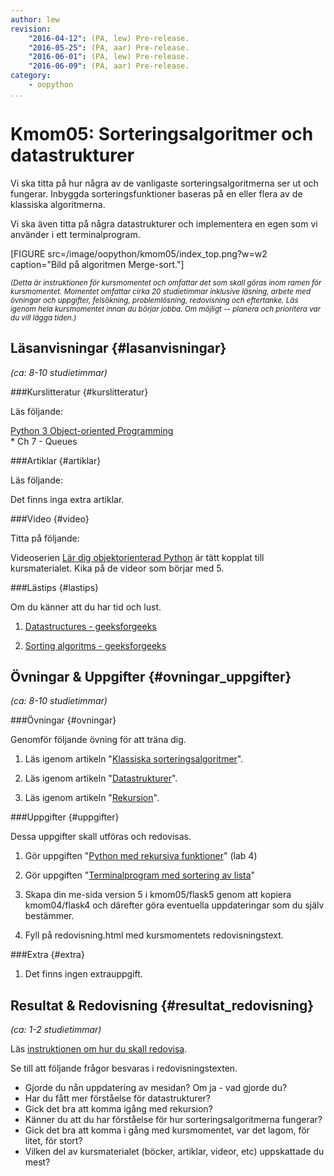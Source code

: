 ```yaml
---
author: lew
revision:
    "2016-04-12": (PA, lew) Pre-release.
    "2016-05-25": (PA, aar) Pre-release.
    "2016-06-01": (PA, lew) Pre-release.
    "2016-06-09": (PA, aar) Pre-release.
category:
    - oopython
...
```

Kmom05: Sorteringsalgoritmer och datastrukturer
====================================

Vi ska titta på hur några av de vanligaste sorteringsalgoritmerna ser ut och fungerar. Inbyggda sorteringsfunktioner baseras på en eller flera av de klassiska algoritmerna.  

Vi ska även titta på några datastrukturer och implementera en egen som vi använder i ett terminalprogram.  

<!--more-->

[FIGURE src=/image/oopython/kmom05/index_top.png?w=w2 caption="Bild på algoritmen Merge-sort."]


<!-- Flytta nedan text till eget dokumet/vy/block -->

<small>*(Detta är instruktionen för kursmomentet och omfattar det som skall göras inom ramen för kursmomentet. Momentet omfattar cirka 20 studietimmar inklusive läsning, arbete med övningar och uppgifter, felsökning, problemlösning, redovisning och eftertanke. Läs igenom hela kursmomentet innan du börjar jobba. Om möjligt -- planera och prioritera var du vill lägga tiden.)*</small>



Läsanvisningar  {#lasanvisningar}
---------------------------------

*(ca: 8-10 studietimmar)*


###Kurslitteratur  {#kurslitteratur}

Läs följande:

[Python 3 Object-oriented Programming](kunskap/boken-python3-object-oriented-programming)  
    * Ch 7 - Queues



###Artiklar {#artiklar}

Läs följande:

Det finns inga extra artiklar.



###Video  {#video}

Titta på följande:

Videoserien [Lär dig objektorienterad Python](https://www.youtube.com/playlist?list=PLKtP9l5q3ce8cmKXE9Gw1Ra0GaYufGbN7) är tätt kopplat till kursmaterialet. Kika på de videor som börjar med 5.


###Lästips {#lastips}

Om du känner att du har tid och lust.

1. [Datastructures - geeksforgeeks](http://www.geeksforgeeks.org/data-structures/)  

2. [Sorting algoritms - geeksforgeeks](http://www.geeksforgeeks.org/fundamentals-of-algorithms/#SearchingandSorting)  



Övningar & Uppgifter  {#ovningar_uppgifter}
-------------------------------------------

*(ca: 8-10 studietimmar)*



###Övningar {#ovningar}

Genomför följande övning för att träna dig.

1. Läs igenom artikeln "[Klassiska sorteringsalgoritmer](kunskap/sorteringsalgoritmer)".

2. Läs igenom artikeln "[Datastrukturer](kunskap/datastrukturer)".  

3. Läs igenom artikeln "[Rekursion](kunskap/rekursion)".



###Uppgifter {#uppgifter}

Dessa uppgifter skall utföras och redovisas.

1. Gör uppgiften "[Python med rekursiva funktioner](uppgift/python-med-rekursiva-funktioner)" (lab 4)

2. Gör uppgiften "[Terminalprogram med sortering av lista](uppgift/terminalprogram-med-sortering-av-lista)"  

3. Skapa din me-sida version 5 i kmom05/flask5 genom att kopiera kmom04/flask4 och därefter göra eventuella uppdateringar som du själv bestämmer.  

4. Fyll på redovisning.html med kursmomentets redovisningstext.



###Extra {#extra}

1. Det finns ingen extrauppgift.



Resultat & Redovisning  {#resultat_redovisning}
-----------------------------------------------

*(ca: 1-2 studietimmar)*

Läs [instruktionen om hur du skall redovisa](oopython/redovisa).

Se till att följande frågor besvaras i redovisningstexten.

* Gjorde du nån uppdatering av mesidan? Om ja - vad gjorde du?
* Har du fått mer förståelse för datastrukturer?
* Gick det bra att komma igång med rekursion?  
* Känner du att du har förståelse för hur sorteringsalgoritmerna fungerar?  
* Gick det bra att komma i gång med kursmomentet, var det lagom, för litet, för stort?
* Vilken del av kursmaterialet (böcker, artiklar, videor, etc) uppskattade du mest?
